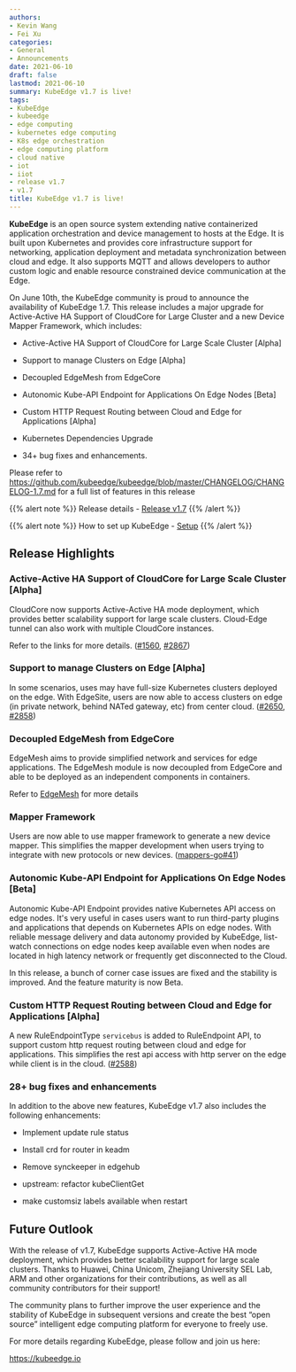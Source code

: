 ```yaml
---
authors:
- Kevin Wang
- Fei Xu
categories:
- General
- Announcements
date: 2021-06-10
draft: false
lastmod: 2021-06-10
summary: KubeEdge v1.7 is live!
tags:
- KubeEdge
- kubeedge
- edge computing
- kubernetes edge computing
- K8s edge orchestration
- edge computing platform
- cloud native
- iot
- iiot
- release v1.7
- v1.7
title: KubeEdge v1.7 is live!
---
```

**KubeEdge** is an open source system extending native containerized application orchestration and device management to hosts at the Edge. It is built upon Kubernetes and provides core infrastructure support for networking, application deployment and metadata synchronization between cloud and edge. It also supports MQTT and allows developers to author custom logic and enable resource constrained device communication at the Edge.  

On June 10th, the KubeEdge community is proud to announce the availability of KubeEdge 1.7. This release includes a major upgrade for Active-Active HA Support of CloudCore for Large Cluster and a new Device Mapper Framework, which includes:

- Active-Active HA Support of CloudCore for Large Scale Cluster [Alpha]

- Support to manage Clusters on Edge [Alpha]

- Decoupled EdgeMesh from EdgeCore

- Autonomic Kube-API Endpoint for Applications On Edge Nodes [Beta]

- Custom HTTP Request Routing between Cloud and Edge for Applications [Alpha]

- Kubernetes Dependencies Upgrade

- 34+ bug fixes and enhancements.

Please refer to https://github.com/kubeedge/kubeedge/blob/master/CHANGELOG/CHANGELOG-1.7.md for a full list of features in this release

{{% alert note %}}
Release details - [Release v1.7](https://github.com/kubeedge/kubeedge/releases/tag/v1.7.1)
{{% /alert %}}

{{% alert note %}}
How to set up KubeEdge - [Setup](https://kubeedge.io/en/docs/setup/keadm/)
{{% /alert %}}

## **Release Highlights**

### Active-Active HA Support of CloudCore for Large Scale Cluster [Alpha]

CloudCore now supports Active-Active HA mode deployment, which provides better scalability support for large scale clusters.
Cloud-Edge tunnel can also work with multiple CloudCore instances.

Refer to the links for more details.
([#1560](https://github.com/kubeedge/kubeedge/issues/1560), [#2867](https://github.com/kubeedge/kubeedge/pull/2867))


### Support to manage Clusters on Edge [Alpha]

In some scenarios, uses may have full-size Kubernetes clusters deployed on the edge.
With EdgeSite, users are now able to access clusters on edge (in private network, behind NATed gateway, etc) from center cloud.
([#2650](https://github.com/kubeedge/kubeedge/pull/2650), [#2858](https://github.com/kubeedge/kubeedge/pull/2858))


### Decoupled EdgeMesh from EdgeCore

EdgeMesh aims to provide simplified network and services for edge applications.
The EdgeMesh module is now decoupled from EdgeCore and able to be deployed as an independent components in containers.

Refer to [EdgeMesh](https://github.com/kubeedge/edgemesh) for more details


### Mapper Framework

Users are now able to use mapper framework to generate a new device mapper.
This simplifies the mapper development when users trying to integrate with new protocols or new devices.
([mappers-go#41](https://github.com/kubeedge/mappers-go/pull/41))


### Autonomic Kube-API Endpoint for Applications On Edge Nodes [Beta]

Autonomic Kube-API Endpoint provides native Kubernetes API access on edge nodes.
It's very useful in cases users want to run third-party plugins and applications that depends on Kubernetes APIs on edge nodes.
With reliable message delivery and data autonomy provided by KubeEdge,
list-watch connections on edge nodes keep available even when nodes are located in high latency network or frequently get disconnected to the Cloud.

In this release, a bunch of corner case issues are fixed and the stability is improved. And the feature maturity is now Beta.


### Custom HTTP Request Routing between Cloud and Edge for Applications [Alpha]

A new RuleEndpointType `servicebus` is added to RuleEndpoint API, to support custom http request routing between cloud and edge for applications. This simplifies the rest api access with http server on the edge while client is in the cloud.
([#2588](https://github.com/kubeedge/kubeedge/pull/2588))

### 28+ bug fixes and enhancements

In addition to the above new features, KubeEdge v1.7 also includes the following enhancements:

- Implement update rule status

- Install crd for router in keadm

- Remove synckeeper in edgehub

- upstream: refactor kubeClientGet

- make customsiz labels available when restart

## **Future Outlook**

With the release of v1.7, KubeEdge supports Active-Active HA mode deployment, which provides better scalability support for large scale clusters. Thanks to Huawei, China Unicom, Zhejiang University SEL Lab, ARM and other organizations for their contributions, as well as all community contributors for their support!

The community plans to further improve the user experience and the stability of KubeEdge in subsequent versions and create the best “open source” intelligent edge computing platform for everyone to freely use.

For more details regarding KubeEdge, please follow and join us here:

https://kubeedge.io